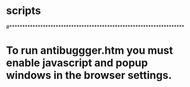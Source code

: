 # scripts
#********************************************************************
# To run antibuggger.htm you must enable javascript and popup windows in the browser settings.
